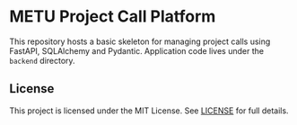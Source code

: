 # METU Project Call Platform

This repository hosts a basic skeleton for managing project calls using FastAPI, SQLAlchemy and Pydantic. Application code lives under the `backend` directory.

## License

This project is licensed under the MIT License. See [LICENSE](LICENSE) for full details.
